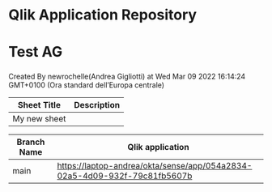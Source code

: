 # Qlik Application Repository 
# Test AG
### 
Created By newrochelle(Andrea Gigliotti) at Wed Mar 09 2022 16:14:24 GMT+0100 (Ora standard dell’Europa centrale)




Sheet Title | Description
------------ | -------------
My new sheet|



Branch Name|Qlik application
---|---
main|[https://laptop-andrea/okta/sense/app/054a2834-02a5-4d09-932f-79c81fb5607b](https://laptop-andrea/okta/sense/app/054a2834-02a5-4d09-932f-79c81fb5607b)